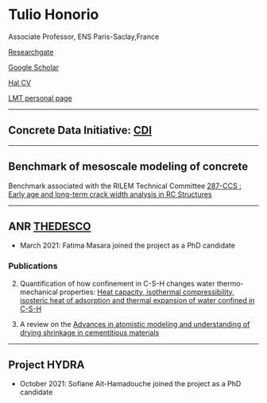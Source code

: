 # Tulio Honorio

Associate Professor, ENS Paris-Saclay,France 

[Researchgate](https://www.researchgate.net/profile/Tulio-Honorio)

[Google Scholar](https://www.researchgate.net/profile/Tulio-Honorio)

[Hal CV](https://cv.archives-ouvertes.fr/tulio-honorio)

[LMT personal page](https://w3.lmt.ens-cachan.fr/site/php_perso/perso_page_lmt.php?nom=HONORIO&secteur=3)

_____________________________________________

## Concrete Data Initiative: [CDI](https://github.com/tuliohf/cdi)
 

_____________________________________________
## Benchmark of mesoscale modeling of concrete 

Benchmark associated with the RILEM Technical Committee [287-CCS : Early age and long-term crack width analysis in RC Structures](https://www.rilem.net/groupe/287-ccs-early-age-and-long-term-crack-width-analysis-in-rc-structures-390)

_____________________________________________
## ANR [THEDESCO](https://anr.fr/Projet-ANR-19-CE22-0004)

-  March 2021: Fatima Masara joined the project as a PhD candidate

### Publications

2. Quantification of how confinement in C-S-H changes water thermo-mechanical properties: [Heat capacity, isothermal compressibility, isosteric heat of adsorption and thermal expansion of water confined in C-S-H](https://www.sciencedirect.com/science/article/pii/S2666549221000128)

1. A review on the [Advances in atomistic modeling and understanding of drying shrinkage in cementitious materials](https://www.sciencedirect.com/science/article/abs/pii/S000888462100185X?via%3Dihub)

_____________________________________________
## Project HYDRA

-  October 2021: Sofiane Ait-Hamadouche joined the project as a PhD candidate


 
